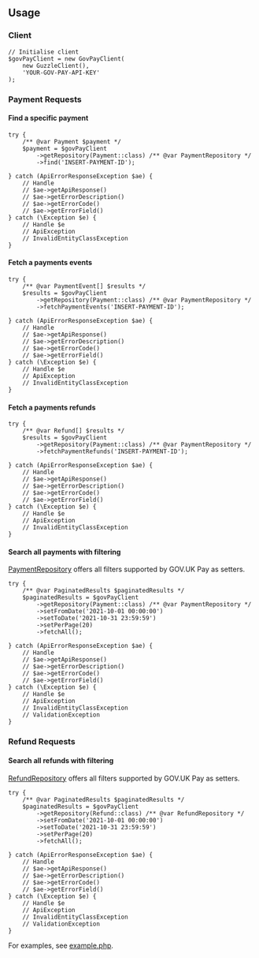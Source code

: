 ## Usage

### Client

```
// Initialise client
$govPayClient = new GovPayClient(
    new GuzzleClient(),
    'YOUR-GOV-PAY-API-KEY'
);
```

### Payment Requests

#### Find a specific payment

```
try {
    /** @var Payment $payment */
    $payment = $govPayClient
        ->getRepository(Payment::class) /** @var PaymentRepository */
        ->find('INSERT-PAYMENT-ID');

} catch (ApiErrorResponseException $ae) {
    // Handle
    // $ae->getApiResponse()
    // $ae->getErrorDescription()
    // $ae->getErrorCode()
    // $ae->getErrorField()
} catch (\Exception $e) {
    // Handle $e
    // ApiException
    // InvalidEntityClassException
}
```

#### Fetch a payments events

```
try {
    /** @var PaymentEvent[] $results */
    $results = $govPayClient
        ->getRepository(Payment::class) /** @var PaymentRepository */
        ->fetchPaymentEvents('INSERT-PAYMENT-ID');

} catch (ApiErrorResponseException $ae) {
    // Handle
    // $ae->getApiResponse()
    // $ae->getErrorDescription()
    // $ae->getErrorCode()
    // $ae->getErrorField()
} catch (\Exception $e) {
    // Handle $e
    // ApiException
    // InvalidEntityClassException
}
```

#### Fetch a payments refunds

```
try {
    /** @var Refund[] $results */
    $results = $govPayClient
        ->getRepository(Payment::class) /** @var PaymentRepository */
        ->fetchPaymentRefunds('INSERT-PAYMENT-ID');

} catch (ApiErrorResponseException $ae) {
    // Handle
    // $ae->getApiResponse()
    // $ae->getErrorDescription()
    // $ae->getErrorCode()
    // $ae->getErrorField()
} catch (\Exception $e) {
    // Handle $e
    // ApiException
    // InvalidEntityClassException
}
```

#### Search all payments with filtering

[PaymentRepository](../src/Repository/PaymentRepository.php) offers all filters supported by GOV.UK Pay as setters.

```
try {
    /** @var PaginatedResults $paginatedResults */
    $paginatedResults = $govPayClient
        ->getRepository(Payment::class) /** @var PaymentRepository */
        ->setFromDate('2021-10-01 00:00:00')
        ->setToDate('2021-10-31 23:59:59')
        ->setPerPage(20)
        ->fetchAll();

} catch (ApiErrorResponseException $ae) {
    // Handle
    // $ae->getApiResponse()
    // $ae->getErrorDescription()
    // $ae->getErrorCode()
    // $ae->getErrorField()
} catch (\Exception $e) {
    // Handle $e
    // ApiException
    // InvalidEntityClassException
    // ValidationException
}
```

### Refund Requests

#### Search all refunds with filtering

[RefundRepository](../src/Repository/RefundRepository.php) offers all filters supported by GOV.UK Pay as setters.

```
try {
    /** @var PaginatedResults $paginatedResults */
    $paginatedResults = $govPayClient
        ->getRepository(Refund::class) /** @var RefundRepository */
        ->setFromDate('2021-10-01 00:00:00')
        ->setToDate('2021-10-31 23:59:59')
        ->setPerPage(20)
        ->fetchAll();

} catch (ApiErrorResponseException $ae) {
    // Handle
    // $ae->getApiResponse()
    // $ae->getErrorDescription()
    // $ae->getErrorCode()
    // $ae->getErrorField()
} catch (\Exception $e) {
    // Handle $e
    // ApiException
    // InvalidEntityClassException
    // ValidationException
}
```

For examples, see [example.php](../example.php).